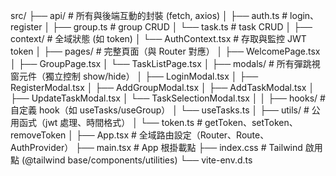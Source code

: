 src/
├── api/                     # 所有與後端互動的封裝 (fetch, axios)
│   ├── auth.ts              # login、register
│   ├── group.ts             # group CRUD
│   └── task.ts              # task CRUD
│
├── context/                 # 全域狀態 (如 token)
│   └── AuthContext.tsx      # 存取與監控 JWT token
│
├── pages/                   # 完整頁面（與 Router 對應）
│   ├── WelcomePage.tsx
│   ├── GroupPage.tsx
│   └── TaskListPage.tsx
│
├── modals/                  # 所有彈跳視窗元件（獨立控制 show/hide）
│   ├── LoginModal.tsx
│   ├── RegisterModal.tsx
│   ├── AddGroupModal.tsx
│   ├── AddTaskModal.tsx
│   ├── UpdateTaskModal.tsx
│   └── TaskSelectionModal.tsx
│
│
├── hooks/                   # 自定義 hook（如 useTasks/useGroup）
│   └── useTasks.ts
│
├── utils/                   # 公用函式（jwt 處理、時間格式）
│   └── token.ts             # getToken、setToken、removeToken
│
├── App.tsx                  # 全域路由設定（Router、Route、AuthProvider）
├── main.tsx                 # App 根掛載點
├── index.css                # Tailwind 啟用點 (@tailwind base/components/utilities)
└── vite-env.d.ts
